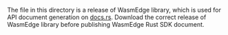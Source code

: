 The file in this directory is a release of WasmEdge library, which is used for API document generation on [docs.rs](https://docs.rs/). Download the correct release of WasmEdge library before publishing WasmEdge Rust SDK document.
